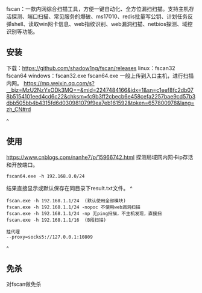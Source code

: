 fscan：一款内网综合扫描工具，方便一键自动化、全方位漏扫扫描。支持主机存活探测、端口扫描、常见服务的爆破、ms17010、redis批量写公钥、计划任务反弹shell、读取win网卡信息、web指纹识别、web漏洞扫描、netbios探测、域控识别等功能。

## **安装**
下载：<https://github.com/shadow1ng/fscan/releases>
linux：fscan32  fscan64
windows：fscan32.exe  fscan64.exe
一般上传到入口主机，进行扫描内网。
<https://mp.weixin.qq.com/s?__biz=MzU2NzYxODk3MQ==&mid=2247484166&idx=1&sn=c1eef8fc2db078b5154101eed4cd6c22&chksm=fc9b3ff2cbecb6e458cefa2257bae9cd57b3dbb505bb4b4315fd6d030981079f9ea7eb161592&token=657800978&lang=zh_CN#rd>

^
## **使用**
<https://www.cnblogs.com/nanhe7/p/15966742.html>
探测局域网内网卡ip存活和开放端口。
```
fscan64.exe -h 192.168.0.0/24
```
结果直接显示或默认保存在同目录下result.txt文件。
^
```
fscan.exe -h 192.168.1.1/24  (默认使用全部模块)
fscan.exe -h 192.168.1.1/24 -nopoc 不使用web漏洞扫描
fscan.exe -h 192.168.1.1/24 -np 无ping扫描，不主机发现，直接扫
fscan.exe -h 192.168.1.1/16  (B段扫描)

挂代理
--proxy=socks5://127.0.0.1:10809
```

^
## **免杀**
对fscan做免杀